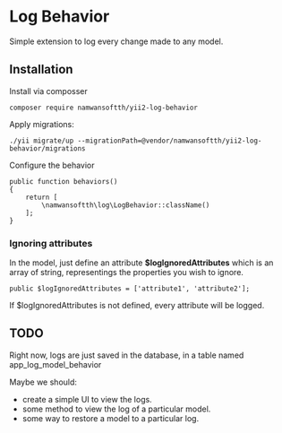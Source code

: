 # Log Behavior

Simple extension to log every change made to any model.

## Installation

Install via composser

```
composer require namwansoftth/yii2-log-behavior
```

Apply migrations:

```
./yii migrate/up --migrationPath=@vendor/namwansoftth/yii2-log-behavior/migrations
```

Configure the behavior

```
public function behaviors()
{
    return [
        \namwansoftth\log\LogBehavior::className()
    ];
}
```

### Ignoring attributes

In the model, just define an attribute **$logIgnoredAttributes** which is an array of string, representings the properties you wish to ignore.

```
public $logIgnoredAttributes = ['attribute1', 'attribute2'];
```

If $logIgnoredAttributes is not defined, every attribute will be logged.

## TODO

Right now, logs are just saved in the database, in a table named app_log_model_behavior

Maybe we should:

- create a simple UI to view the logs.
- some method to view the log of a particular model.
- some way to restore a model to a particular log.
